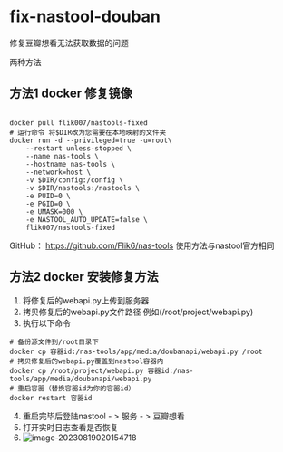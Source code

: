 # fix-nastool-douban
修复豆瓣想看无法获取数据的问题

两种方法

## 方法1 docker 修复镜像
```shell

docker pull flik007/nastools-fixed
# 运行命令 将$DIR改为您需要在本地映射的文件夹
docker run -d --privileged=true -u=root\
    --restart unless-stopped \
    --name nas-tools \
    --hostname nas-tools \
    --network=host \
    -v $DIR/config:/config \
    -v $DIR/nastools:/nastools \
    -e PUID=0 \
    -e PGID=0 \
    -e UMASK=000 \
    -e NASTOOL_AUTO_UPDATE=false \
    flik007/nastools-fixed

```
GitHub： https://github.com/Flik6/nas-tools
使用方法与nastool官方相同

## 方法2 docker 安装修复方法

1. 将修复后的webapi.py上传到服务器
2. 拷贝修复后的webapi.py文件路径 例如(/root/project/webapi.py)
3. 执行以下命令

```shell
# 备份源文件到/root目录下
docker cp 容器id:/nas-tools/app/media/doubanapi/webapi.py /root
# 拷贝修复后的webapi.py覆盖到nastool容器内
docker cp /root/project/webapi.py 容器id:/nas-tools/app/media/doubanapi/webapi.py
# 重启容器（替换容器id为你的容器id）
docker restart 容器id
```
4. 重启完毕后登陆nastool - > 服务 - > 豆瓣想看
5. 打开实时日志查看是否恢复
6. ![image-20230819020154718](http://file.92coco.cn/markdown_img/4828f8a306a541d5a10cbb4e7b56f60d.png)
